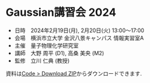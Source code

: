 # Gaussian講習会 2024

- 日時　2024年2月19日(月), 2月20日(火) 13:00～17:00
- 会場　横浜市立大学 金沢八景キャンパス 情報実習室A
- 主催　量子物理化学研究室
- 講師　大野 周平 (D1), 高桑 美央 (M2)
- 監修　立川 仁典 (教授)

資料は[Code > Download ZIP](https://github.com/ohno/html-example/archive/refs/heads/main.zip)からダウンロードできます.
